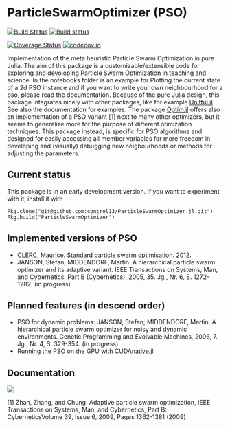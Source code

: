 # ParticleSwarmOptimizer (PSO)

[![Build Status](https://travis-ci.org/control13/ParticleSwarmOptimizer.jl.svg?branch=master)](https://travis-ci.org/control13/ParticleSwarmOptimizer.jl)
[![Build status](https://ci.appveyor.com/api/projects/status/w4cfv06l3dxwsr9o/branch/master?svg=true)](https://ci.appveyor.com/project/control13/particleswarmoptimizer-jl/branch/master)

[![Coverage Status](https://coveralls.io/repos/github/control13/ParticleSwarmOptimizer.jl/badge.svg?branch=master)](https://coveralls.io/github/control13/ParticleSwarmOptimizer.jl?branch=master)
[![codecov.io](http://codecov.io/github/control13/ParticleSwarmOptimizer.jl/coverage.svg?branch=master)](http://codecov.io/github/control13/ParticleSwarmOptimizer.jl?branch=master)

Implementation of the meta heuristic Particle Swarm Optimization in pure Julia.
The aim of this package is a customizable/extensible code for exploring and devoloping Particle Swarm Optimization in teaching and science.
In the notebooks folder is an example for Plotting the current state of a 2d PSO instance and if you want to write your own neighbourhood for a pso, please read the documentation. Because of the pure Julia design, this package integrates nicely with other packages, like for example [Unitful.jl](https://github.com/ajkeller34/Unitful.jl). See also the documentation for examples.
The package [Optim.jl](https://github.com/JuliaNLSolvers/Optim.jl) offers also an implementation of a PSO variant [1] next to many other optimizers, but it seems to generalize more for the purpose of different otimization techniques. This package instead, is specific for PSO algorithms and designed for easily accessing all member variables for more freedom in developing and (visually) debugging new neigbourhoods or methods for adjusting the parameters.

## Current status

This package is in an early development version. If you want to experiment with it, install it with

    Pkg.clone("git@github.com:control13/ParticleSwarmOptimizer.jl.git")
    Pkg.build("ParticleSwarmOptimizer")

## Implemented versions of PSO

- CLERC, Maurice. Standard particle swarm optimisation. 2012.
- JANSON, Stefan; MIDDENDORF, Martin. A hierarchical particle swarm optimizer and its adaptive variant. IEEE Transactions on Systems, Man, and Cybernetics, Part B (Cybernetics), 2005, 35. Jg., Nr. 6, S. 1272-1282. (in progress)

## Planned features (in descend order)

- PSO for dynamic problems: JANSON, Stefan; MIDDENDORF, Martin. A hierarchical particle swarm optimizer for noisy and dynamic environments. Genetic Programming and Evolvable Machines, 2006, 7. Jg., Nr. 4, S. 329-354. (in progress)
- Running the PSO on the GPU with [CUDAnative.jl](https://github.com/JuliaGPU/CUDAnative.jl)

## Documentation

<!-- [![](https://img.shields.io/badge/docs-stable-blue.svg)](https://control13.github.io/ParticleSwarmOptimizer.jl/stable) -->
[![](https://img.shields.io/badge/docs-latest-blue.svg)](https://control13.github.io/ParticleSwarmOptimizer.jl/latest)

[1] Zhan, Zhang, and Chung. Adaptive particle swarm optimization, IEEE Transactions on Systems, Man, and Cybernetics, Part B: CyberneticsVolume 39, Issue 6, 2009, Pages 1362-1381 (2009)
